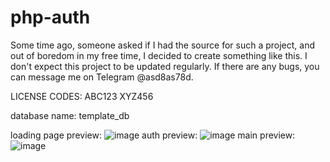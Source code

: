 # php-auth
Some time ago, someone asked if I had the source for such a project, and out of boredom in my free time, I decided to create something like this.
I don't expect this project to be updated regularly. If there are any bugs, you can message me on Telegram @asd8as78d.

LICENSE CODES:
ABC123
XYZ456

database name: template_db

loading page preview:
![image](https://github.com/user-attachments/assets/8f7ba44b-acb4-4e28-b42b-32a547472a9f)
auth preview:
![image](https://github.com/user-attachments/assets/b684f323-7704-4c7a-aa46-108a55a1da65)
main preview:
![image](https://github.com/user-attachments/assets/7659a566-a83b-418a-a376-c8cf7fb4d437)
